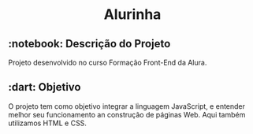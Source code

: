 <h1 align="center">Alurinha</h1>


<h2> :notebook: Descrição do Projeto</h2>

<p>Projeto desenvolvido no curso Formação Front-End da Alura.

<h2> :dart: Objetivo</h2>

<p> O projeto tem como objetivo integrar a linguagem JavaScript, e entender melhor seu funcionamento an construção de páginas Web. Aqui também utilizamos HTML e CSS.</p>


